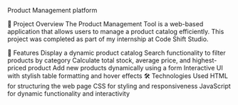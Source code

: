Product Management platform

📌 Project Overview
The Product Management Tool is a web-based application that allows users to manage a product catalog efficiently. This project was completed as part of my internship at Code Shift Studio.

🚀 Features
Display a dynamic product catalog
Search functionality to filter products by category
Calculate total stock, average price, and highest-priced product
Add new products dynamically using a form
Interactive UI with stylish table formatting and hover effects
🛠️ Technologies Used
HTML for structuring the web page
CSS for styling and responsiveness
JavaScript for dynamic functionality and interactivity
